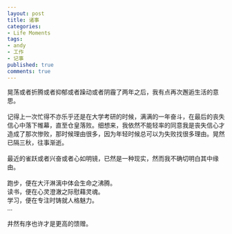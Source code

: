```yaml
---
layout: post
title: 诸事
categories:
- Life Moments
tags:
- andy
- 工作
- 记事
published: true
comments: true
---
```

<p>晃荡或者折腾或者抑郁或者躁动或者阴霾了两年之后，我有点再次邂逅生活的意思。<br /><br />记得上一次忙得不亦乐乎还是在大学考研的时候，满满的一年奋斗，在最后的丧失信心中落下帷幕，直至仓皇落败。细想来，我依然不能轻率的同意我是丧失信心才造成了那次惨败，那时候理由很多，因为年轻时候总可以为失败找很多理由。晃然已隔三秋，往事渐逝。<br /><br />最近的雀跃或者兴奋或者心如明镜，已然是一种现实，然而我不确切明白其中缘由。<br /><br />跑步，便在大汗淋漓中体会生命之沸腾。<br />读书，便在心灵澄澈之际慰藉灵魂。<br />学习，便在专注时铸就人格魅力。<br />...<br /><br />井然有序也许才是更高的馈赠。<br /><br /></p>
